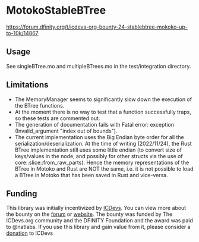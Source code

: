 # MotokoStableBTree
https://forum.dfinity.org/t/icdevs-org-bounty-24-stablebtree-mokoko-up-to-10k/14867

## Usage

See singleBTree.mo and multipleBTrees.mo in the test/integration directory.

## Limitations
 - The MemoryManager seems to significantly slow down the execution of the BTree functions.
 - At the moment there is no way to test that a function successfully traps, so these tests are commented out.
 - The generation of documentation fails with Fatal error: exception (Invalid_argument "index out of bounds").
 - The current implementation uses the Big Endian byte order for all the serialization/deserialization. At the time of writing (2022/11/24), the Rust BTree implementation still uses some little endian (to convert size of keys/values in the node, and possibly for other structs via the use of core::slice::from_raw_parts). Hence the memory representations of the BTree in Motoko and Rust are NOT the same, i.e. it is not possible to load a BTree in Motoko that has been saved in Rust and vice-versa.

## Funding

This library was initially incentivized by [ICDevs](https://icdevs.org/). You can view more about the bounty on the [forum](https://forum.dfinity.org/t/completed-icdevs-org-bounty-24-stablebtree-mokoko-up-to-10k/14867/23) or [website](https://icdevs.org/bounties/2022/08/14/Motoko-StableBTree.html). The bounty was funded by The ICDevs.org community and the DFINITY Foundation and the award was paid to @natlabs. If you use this library and gain value from it, please consider a [donation](https://icdevs.org/donations.html) to ICDevs